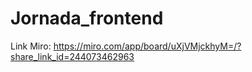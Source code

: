 # Jornada_frontend
Link Miro: https://miro.com/app/board/uXjVMjckhyM=/?share_link_id=244073462963



